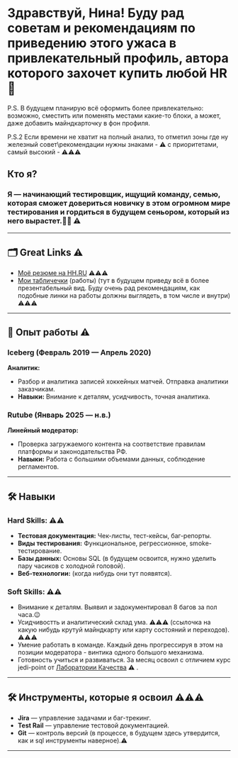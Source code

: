 # Здравствуй, Нина! Буду рад советам и рекомендациям по приведению этого ужаса в привлекательный профиль, автора которого захочет купить любой HR👋

P.S. В будущем планирую всё оформить более привлекательно: возможно, сместить или поменять местами какие-то блоки, а может, даже добавить майндкарточку в фон профиля.

P.S.2 Если времени не хватит на полный анализ, то отметил зоны где ну железный совет\рекомендации нужны знаками - ⚠️ с приоритетами, самый высокий - ⚠️⚠️⚠️

## Кто я?

### Я — начинающий тестировщик, ищущий команду, семью, которая сможет довериться новичку в этом огромном мире тестирования и гордиться в будущем сеньором, который из него вырастет.👨‍🚀 ⚠️

---

## 🗂 Great Links ⚠️

- [Моё резюме на HH.RU](https://chelyabinsk.hh.ru/resume/f4d31d4aff0e7eafd00039ed1f484961626843) ⚠️⚠️⚠️
- [Мои табличечки](https://docs.google.com/spreadsheets/d/1645hMnhEZCjv9KQxK2QNNw9kNdbMnVr2C5DIc0PGBlk/edit?usp=sharing) (работы) (тут в будущем приведу всё в более презентабельный вид. Буду очень рад рекомендациям, как подобные линки на работы должны выглядеть, в том числе и внутри) ⚠️⚠️⚠️

---

## 🚀 Опыт работы ⚠️

### **Iceberg** (Февраль 2019 — Апрель 2020)
**Аналитик:**
- Разбор и аналитика записей хоккейных матчей. Отправка аналитики заказчикам.
- **Навыки:** Внимание к деталям, усидчивость, точная аналитика.

### **Rutube** (Январь 2025 — н.в.)
**Линейный модератор:**
- Проверка загружаемого контента на соответствие правилам платформы и законодательства РФ.
- **Навыки:** Работа с большими объемами данных, соблюдение регламентов.

---

## 🛠 Навыки

### Hard Skills: ⚠️⚠️
- **Тестовая документация:** Чек-листы, тест-кейсы, баг-репорты.
- **Виды тестирования:** Функциональное, регрессионное, smoke-тестирование.
- **Базы данных:** Основы SQL (в будущем освоится, нужно уделить пару часиков с холодной головой).
- **Веб-технологии:** (когда нибудь они тут появятся).

### Soft Skills: ⚠️⚠️
- Внимание к деталям. Выявил и задокументировал 8 багов за пол часа.😉
- Усидчивостть и аналитический склад ума. ⚠️⚠️⚠️ (ссылочка на какую нибудь крутуй майндкарту или карту состояний и переходов). ⚠️⚠️⚠️
- Умение работать в команде. Каждый день прогрессируя в этом на позиции модератора - винтика одного большого механизма.
- Готовность учиться и развиваться. За месяц освоил с отличием курс jedi-point от [Лаборатории Качества](https://qaschool.ru/) ⚠️
.

---

## 🛠 Инструменты, которые я освоил ⚠️⚠️⚠️
- **Jira** — управление задачами и баг-трекинг.
- **Test Rail** — управление тестовой документацией.
- **Git** — контроль версий (в процессе, в будущем здесь утвердится, как и sql инструменты наверное).⚠️

---
